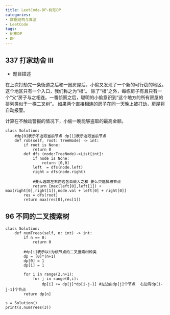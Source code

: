 ```yaml
---
title: LeetCode-DP-树形DP
categories:
- 数据结构与算法
- LeetCode
tags:
- 树形DP
- DP
---
```


## 337 打家劫舍 III
* 题目描述
<!--more-->
在上次打劫完一条街道之后和一圈房屋后，小偷又发现了一个新的可行窃的地区。这个地区只有一个入口，我们称之为“根”。 除了“根”之外，每栋房子有且只有一个“父“房子与之相连。一番侦察之后，聪明的小偷意识到“这个地方的所有房屋的排列类似于一棵二叉树”。 如果两个直接相连的房子在同一天晚上被打劫，房屋将自动报警。

计算在不触动警报的情况下，小偷一晚能够盗取的最高金额。
```
class Solution:
    #dp[0]表示不选取当前节点 dp[1]表示选取当前节点
    def rob(self, root: TreeNode) -> int:
        if root is None:
            return 0
        def dfs (node:TreeNode)->List[int]:
            if node is None:
                return [0,0]
            left  = dfs(node.left)
            right = dfs(node.right)

            #要么选取左右两边各自最大之和 要么只选择根节点
            return [max(left[0],left[1]) + max(right[0],right[1]),node.val + left[0] + right[0]]
        res = dfs(root)
        return max(res[0],res[1])
```

## 96 不同的二叉搜索树
```
class Solution:
    def numTrees(self, n: int) -> int:
        if n == 0:
            return 0

        #dp[i]表示以i为根节点的二叉搜索树种类
        dp = [0]*(n+1)
        dp[0] = 1
        dp[1] = 1
        
        for i in range(2,n+1):
            for j in range(0,i):
                dp[i] += dp[j]*dp[i-j-1] #左边由dp[j]个节点  右边有dp[i-j-1]个节点
        return dp[n]

s = Solution()
print(s.numTrees(3))
```
